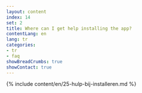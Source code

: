 ```yaml
---
layout: content
index: 14
set: 2
title: Where can I get help installing the app?
contentLang: en
lang: tr
categories:
- tr
- faq
showBreadCrumbs: true
showContact: true
---
```

{% include content/en/25-hulp-bij-installeren.md %}
